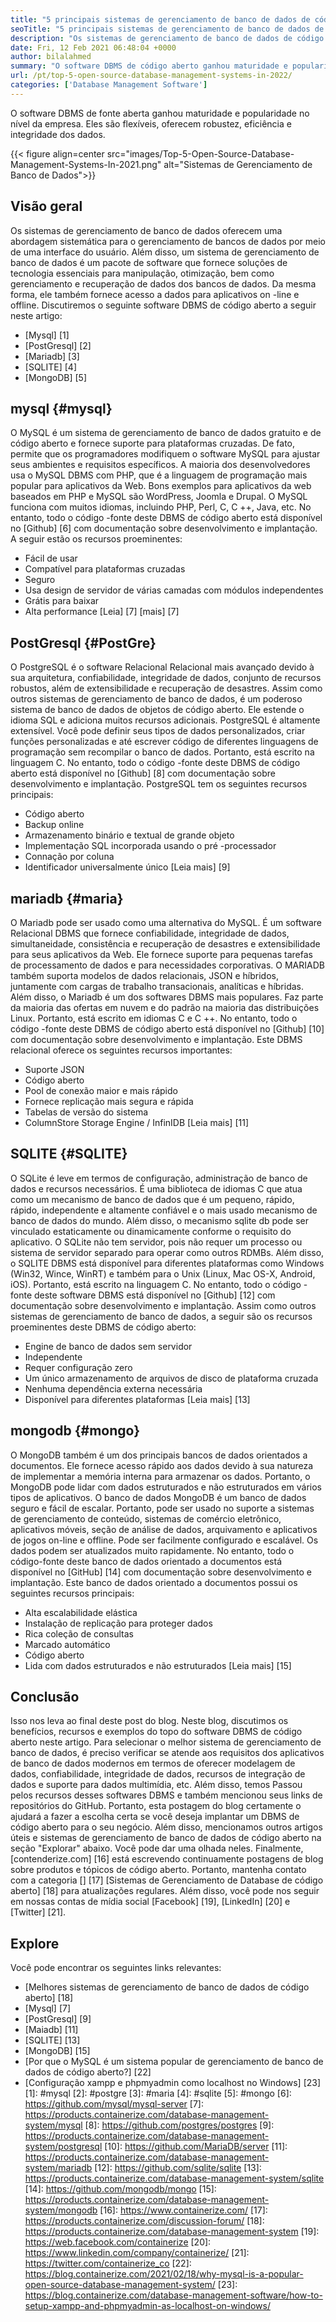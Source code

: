 ```yaml
---
title: "5 principais sistemas de gerenciamento de banco de dados de código aberto em 2022" 
seoTitle: "5 principais sistemas de gerenciamento de banco de dados de código aberto em 2022" 
description: "Os sistemas de gerenciamento de banco de dados de código aberto gerenciam armazenamento e fornecem acesso de dados seguro e robusto, uma interface lógica de usuário para os desenvolvedores acessarem e modificarem dados." 
date: Fri, 12 Feb 2021 06:48:04 +0000
author: bilalahmed
summary: "O software DBMS de código aberto ganhou maturidade e popularidade no nível da empresa. Eles são flexíveis, oferecem robustez, eficiência e integridade dos dados." 
url: /pt/top-5-open-source-database-management-systems-in-2022/
categories: ['Database Management Software']
---
```


O software DBMS de fonte aberta ganhou maturidade e popularidade no nível da empresa. Eles são flexíveis, oferecem robustez, eficiência e integridade dos dados.

{{< figure align=center src="images/Top-5-Open-Source-Database-Management-Systems-In-2021.png" alt="Sistemas de Gerenciamento de Banco de Dados">}}


## Visão geral
Os sistemas de gerenciamento de banco de dados oferecem uma abordagem sistemática para o gerenciamento de bancos de dados por meio de uma interface do usuário. Além disso, um sistema de gerenciamento de banco de dados é um pacote de software que fornece soluções de tecnologia essenciais para manipulação, otimização, bem como gerenciamento e recuperação de dados dos bancos de dados. Da mesma forma, ele também fornece acesso a dados para aplicativos on -line e offline. Discutiremos o seguinte software DBMS de código aberto a seguir neste artigo:
  * [Mysql] [1]
  * [PostGresql] [2]
  * [Mariadb] [3]
  * [SQLITE] [4]
  * [MongoDB] [5]

## mysql {#mysql}
O MySQL é um sistema de gerenciamento de banco de dados gratuito e de código aberto e fornece suporte para plataformas cruzadas. De fato, permite que os programadores modifiquem o software MySQL para ajustar seus ambientes e requisitos específicos. A maioria dos desenvolvedores usa o MySQL DBMS com PHP, que é a linguagem de programação mais popular para aplicativos da Web. Bons exemplos para aplicativos da web baseados em PHP e MySQL são WordPress, Joomla e Drupal. O MySQL funciona com muitos idiomas, incluindo PHP, Perl, C, C ++, Java, etc. No entanto, todo o código -fonte deste DBMS de código aberto está disponível no [Github] [6] com documentação sobre desenvolvimento e implantação.
A seguir estão os recursos proeminentes:
  * Fácil de usar
  * Compatível para plataformas cruzadas
  * Seguro
  * Usa design de servidor de várias camadas com módulos independentes
  * Grátis para baixar
  * Alta performance
[Leia] [7] [mais] [7]

## PostGresql {#PostGre}
O PostgreSQL é o software Relacional Relacional mais avançado devido à sua arquitetura, confiabilidade, integridade de dados, conjunto de recursos robustos, além de extensibilidade e recuperação de desastres. Assim como outros sistemas de gerenciamento de banco de dados, é um poderoso sistema de banco de dados de objetos de código aberto. Ele estende o idioma SQL e adiciona muitos recursos adicionais. PostgreSQL é altamente extensível. Você pode definir seus tipos de dados personalizados, criar funções personalizadas e até escrever código de diferentes linguagens de programação sem recompilar o banco de dados. Portanto, está escrito na linguagem C. No entanto, todo o código -fonte deste DBMS de código aberto está disponível no [Github] [8] com documentação sobre desenvolvimento e implantação.
PostgreSQL tem os seguintes recursos principais:
  * Código aberto
  * Backup online
  * Armazenamento binário e textual de grande objeto
  * Implementação SQL incorporada usando o pré -processador
  * Connação por coluna
  * Identificador universalmente único
[Leia mais] [9]

## mariadb {#maria}
O Mariadb pode ser usado como uma alternativa do MySQL. É um software Relacional DBMS que fornece confiabilidade, integridade de dados, simultaneidade, consistência e recuperação de desastres e extensibilidade para seus aplicativos da Web. Ele fornece suporte para pequenas tarefas de processamento de dados e para necessidades corporativas. O MARIADB também suporta modelos de dados relacionais, JSON e híbridos, juntamente com cargas de trabalho transacionais, analíticas e híbridas. Além disso, o Mariadb é um dos softwares DBMS mais populares. Faz parte da maioria das ofertas em nuvem e do padrão na maioria das distribuições Linux. Portanto, está escrito em idiomas C e C ++. No entanto, todo o código -fonte deste DBMS de código aberto está disponível no [Github] [10] com documentação sobre desenvolvimento e implantação.
Este DBMS relacional oferece os seguintes recursos importantes:
  * Suporte JSON
  * Código aberto
  * Pool de conexão maior e mais rápido
  * Fornece replicação mais segura e rápida
  * Tabelas de versão do sistema
  * ColumnStore Storage Engine / InfinIDB
[Leia mais] [11]

## SQLITE {#SQLITE}
O SQLite é leve em termos de configuração, administração de banco de dados e recursos necessários. É uma biblioteca de idiomas C que atua como um mecanismo de banco de dados que é um pequeno, rápido, rápido, independente e altamente confiável e o mais usado mecanismo de banco de dados do mundo. Além disso, o mecanismo sqlite db pode ser vinculado estaticamente ou dinamicamente conforme o requisito do aplicativo. O SQLite não tem servidor, pois não requer um processo ou sistema de servidor separado para operar como outros RDMBs. Além disso, o SQLITE DBMS está disponível para diferentes plataformas como Windows (Win32, Wince, WinRT) e também para o Unix (Linux, Mac OS-X, Android, iOS). Portanto, está escrito na linguagem C. No entanto, todo o código -fonte deste software DBMS está disponível no [Github] [12] com documentação sobre desenvolvimento e implantação.
Assim como outros sistemas de gerenciamento de banco de dados, a seguir são os recursos proeminentes deste DBMS de código aberto:
  * Engine de banco de dados sem servidor
  * Independente
  * Requer configuração zero
  * Um único armazenamento de arquivos de disco de plataforma cruzada
  * Nenhuma dependência externa necessária
  * Disponível para diferentes plataformas
[Leia mais] [13]

## mongodb {#mongo}
O MongoDB também é um dos principais bancos de dados orientados a documentos. Ele fornece acesso rápido aos dados devido à sua natureza de implementar a memória interna para armazenar os dados. Portanto, o MongoDB pode lidar com dados estruturados e não estruturados em vários tipos de aplicativos. O banco de dados MongoDB é um banco de dados seguro e fácil de escalar. Portanto, pode ser usado no suporte a sistemas de gerenciamento de conteúdo, sistemas de comércio eletrônico, aplicativos móveis, seção de análise de dados, arquivamento e aplicativos de jogos on-line e offline. Pode ser facilmente configurado e escalável. Os dados podem ser atualizados muito rapidamente. No entanto, todo o código-fonte deste banco de dados orientado a documentos está disponível no [GitHub] [14] com documentação sobre desenvolvimento e implantação.
Este banco de dados orientado a documentos possui os seguintes recursos principais:
  * Alta escalabilidade elástica
  * Instalação de replicação para proteger dados
  * Rica coleção de consultas
  * Marcado automático
  * Código aberto
  * Lida com dados estruturados e não estruturados
[Leia mais] [15]

## Conclusão
Isso nos leva ao final deste post do blog. Neste blog, discutimos os benefícios, recursos e exemplos do topo do software DBMS de código aberto neste artigo. Para selecionar o melhor sistema de gerenciamento de banco de dados, é preciso verificar se atende aos requisitos dos aplicativos de banco de dados modernos em termos de oferecer modelagem de dados, confiabilidade, integridade de dados, recursos de integração de dados e suporte para dados multimídia, etc. Além disso, temos Passou pelos recursos desses softwares DBMS e também mencionou seus links de repositórios do GitHub. Portanto, esta postagem do blog certamente o ajudará a fazer a escolha certa se você deseja implantar um DBMS de código aberto para o seu negócio. Além disso, mencionamos outros artigos úteis e sistemas de gerenciamento de banco de dados de código aberto na seção "Explorar" abaixo. Você pode dar uma olhada neles.
Finalmente, [contenderize.com] [16] está escrevendo continuamente postagens de blog sobre produtos e tópicos de código aberto. Portanto, mantenha contato com a categoria [] [17] [Sistemas de Gerenciamento de Database de código aberto] [18] para atualizações regulares. Além disso, você pode nos seguir em nossas contas de mídia social [Facebook] [19], [LinkedIn] [20] e [Twitter] [21].

## Explore
Você pode encontrar os seguintes links relevantes:
  * [Melhores sistemas de gerenciamento de banco de dados de código aberto] [18]
  * [Mysql] [7]
  * [PostGresql] [9]
  * [Maiadb] [11]
  * [SQLITE] [13]
  * [MongoDB] [15]
  * [Por que o MySQL é um sistema popular de gerenciamento de banco de dados de código aberto?] [22]
  * [Configuração xampp e phpmyadmin como localhost no Windows] [23]
[1]: #mysql
[2]: #postgre
[3]: #maria
[4]: #sqlite
[5]: #mongo
[6]: https://github.com/mysql/mysql-server
[7]: https://products.containerize.com/database-management-system/mysql
[8]: https://github.com/postgres/postgres
[9]: https://products.containerize.com/database-management-system/postgresql
[10]: https://github.com/MariaDB/server
[11]: https://products.containerize.com/database-management-system/mariadb
[12]: https://github.com/sqlite/sqlite
[13]: https://products.containerize.com/database-management-system/sqlite
[14]: https://github.com/mongodb/mongo
[15]: https://products.containerize.com/database-management-system/mongodb
[16]: https://www.containerize.com/
[17]: https://products.containerize.com/discussion-forum/
[18]: https://products.containerize.com/database-management-system
[19]: https://web.facebook.com/containerize
[20]: https://www.linkedin.com/company/containerize/
[21]: https://twitter.com/containerize_co
[22]: https://blog.containerize.com/2021/02/18/why-mysql-is-a-popular-open-source-database-management-system/
[23]: https://blog.containerize.com/database-management-software/how-to-setup-xampp-and-phpmyadmin-as-localhost-on-windows/
